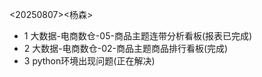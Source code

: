 <20250807><杨森>

* 1 大数据-电商数仓-05-商品主题连带分析看板(报表已完成)
* 2 大数据-电商数仓-02-商品主题商品排行看板(完成)
* 3 python环境出现问题(正在解决)

